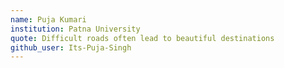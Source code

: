 ```yaml
---
name: Puja Kumari
institution: Patna University
quote: Difficult roads often lead to beautiful destinations
github_user: Its-Puja-Singh
---
```

